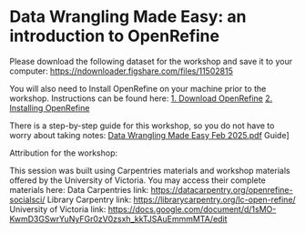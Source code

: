 # Data Wrangling Made Easy: an introduction to OpenRefine

Please download the following dataset for the workshop and save it to your computer: https://ndownloader.figshare.com/files/11502815 

You will also need to Install OpenRefine on your machine prior to the workshop. Instructions can be found here: 
[1. Download OpenRefine](https://openrefine.org/download.html)
[2. Installing OpenRefine](https://docs.openrefine.org/manual/installing)


There is a step-by-step guide for this workshop, so you do not have to worry about taking notes: [Data Wrangling Made Easy Feb 2025.pdf](https://github.com/user-attachments/files/18676442/Data.Wrangling.Made.Easy.Feb.2025.pdf)
 Guide]


Attribution for the workshop:

This session was built using Carpentries materials and workshop materials offered by the University of Victoria. You may access their complete materials here: 
Data Carpentries link: https://datacarpentry.org/openrefine-socialsci/ 
Library Carpentry link: https://librarycarpentry.org/lc-open-refine/ 
University of Victoria link: https://docs.google.com/document/d/1sMO-KwmD3GSwrYuNyFGr0zV0zsxh_kkTJSAuEmmmMTA/edit 









